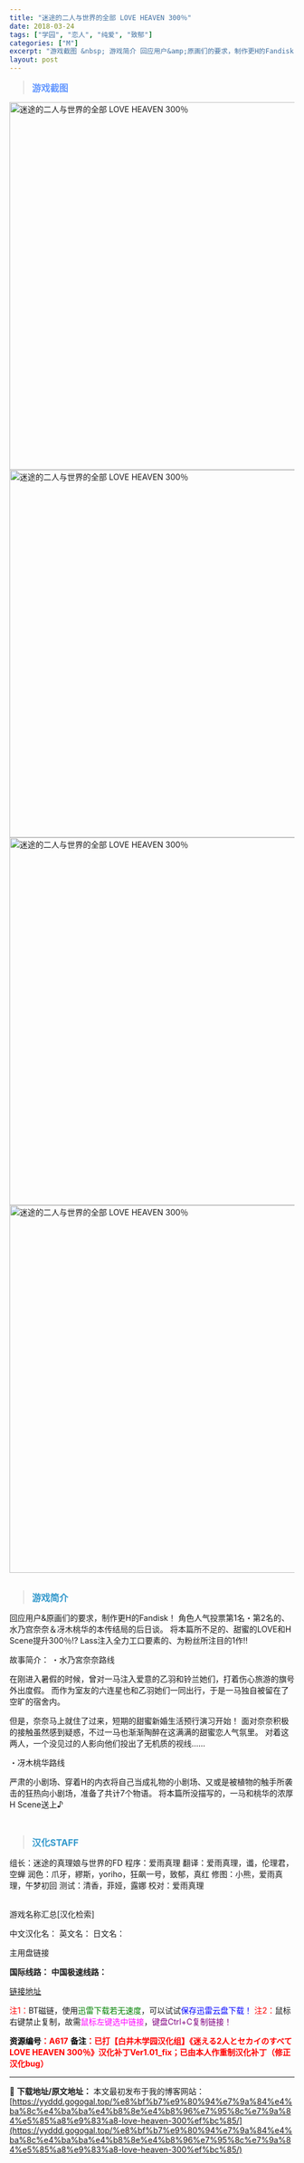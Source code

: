 ```yaml
---
title: "迷途的二人与世界的全部 LOVE HEAVEN 300％"
date: 2018-03-24
tags: ["学园", "恋人", "纯爱", "致郁"]
categories: ["M"]
excerpt: "游戏截图 &nbsp; 游戏简介 回应用户&amp;原画们的要求，制作更H的Fandisk！ 角色人气投票第1名・第2名的、水乃宫奈奈＆冴木桃华的本传结局的后日谈。 将本篇所不足的、甜蜜的LOVE和H Scene提升300％!? Lass注入全力工口要素的、为粉丝所注目的1作!! 故事简介： ・水乃&hellip;"
layout: post
---
```


<div>
<blockquote><b><span style="font-size: 12pt; color: #6699ff;">游戏截图</span></b></blockquote>
<div><img title="点击放大" src="https://yyddd.gogogal.top/wp-content/uploads/2025/04/20250430_6811eb223ec63.webp" alt="迷途的二人与世界的全部 LOVE HEAVEN 300％" width="650" /></div>
<div><img title="点击放大" src="https://yyddd.gogogal.top/wp-content/uploads/2025/04/20250430_6811eb246cf54.webp" alt="迷途的二人与世界的全部 LOVE HEAVEN 300％" width="650" /></div>
<div><img title="点击放大" src="https://yyddd.gogogal.top/wp-content/uploads/2025/04/20250430_6811eb268f02f.webp" alt="迷途的二人与世界的全部 LOVE HEAVEN 300％" width="650" /></div>
<div><img title="点击放大" src="https://yyddd.gogogal.top/wp-content/uploads/2025/04/20250430_6811eb28c2827.webp" alt="迷途的二人与世界的全部 LOVE HEAVEN 300％" width="650" /></div>
&nbsp;
<blockquote><b><span style="font-size: 12pt; color: #3399cc;">游戏简介</span></b></blockquote>
<div>回应用户&amp;原画们的要求，制作更H的Fandisk！
角色人气投票第1名・第2名的、水乃宫奈奈＆冴木桃华的本传结局的后日谈。
将本篇所不足的、甜蜜的LOVE和H Scene提升300％!?
Lass注入全力工口要素的、为粉丝所注目的1作!!

故事简介：
・水乃宮奈奈路线

在刚进入暑假的时候，曾对一马注入爱意的乙羽和铃兰她们，打着伤心旅游的旗号外出度假。
而作为室友的六连星也和乙羽她们一同出行，于是一马独自被留在了空旷的宿舍内。

但是，奈奈马上就住了过来，短期的甜蜜新婚生活预行演习开始！
面对奈奈积极的接触虽然感到疑惑，不过一马也渐渐陶醉在这满满的甜蜜恋人气氛里。
对着这两人，一个没见过的人影向他们投出了无机质的视线……

・冴木桃华路线

严肃的小剧场、穿着H的内衣将自己当成礼物的小剧场、又或是被植物的触手所袭击的狂热向小剧场，准备了共计7个物语。
将本篇所没描写的，一马和桃华的浓厚H Scene送上♪</div>
&nbsp;
<blockquote><b><span style="font-size: 12pt; color: #3399cc;">汉化STAFF</span></b></blockquote>
<div>组长：迷途的真理娘与世界的FD
程序：爱雨真理
翻译：爱雨真理，谶，伦理君，空蝉
润色：爪牙，繆斯，yoriho，狂飙一号，致郁，真红
修图：小熊，爱雨真理，午梦初回
测试：清香，菲娅，露娜
校对：爱雨真理</div>
&nbsp;

游戏名称汇总[汉化检索]

中文汉化名：
英文名：
日文名：
</div>
<div class="panel panel-primary">
<div class="panel-heading">主用盘链接</div>
<div class="panel-body">

<b>国际线路：</b>
<b>中国极速线路：</b>

<!--wechatfans start-->

<a href="https://pan.xunlei.com/s/VORpHNJ6EkTPLTyorEoL4QJJA1?pwd=cw9v#">链接地址</a>

<!--wechatfans end-->
<span style="color: #ff0000;">注1：</span>BT磁链，使用<span style="color: #008000;">迅雷下载若无速度</span>，可以试试<span style="color: #0000ff;">保存迅雷云盘下载！</span>
<span style="color: #ff0000;">注2：</span>鼠标右键禁止复制，故需<span style="color: #ff00ff;">鼠标左键选中链接</span>，<span style="color: #800080;">键盘Ctrl+C复制链接！</span>

</div>
<div class="panel-footer"><span style="color: #ff0000;"><b><span style="color: #000000;">资源编号</span>：A617</b></span>
<span style="color: #ff0000;"><b><span style="color: #000000;">备注</span>：已打【白井木学园汉化组】《迷える2人とセカイのすべて LOVE HEAVEN 300％》汉化补丁Ver1.01_fix；已由本人作重制汉化补丁（修正汉化bug）</b></span></div>
</div>

---
📖 **下载地址/原文地址：** 本文最初发布于我的博客网站：[https://yyddd.gogogal.top/%e8%bf%b7%e9%80%94%e7%9a%84%e4%ba%8c%e4%ba%ba%e4%b8%8e%e4%b8%96%e7%95%8c%e7%9a%84%e5%85%a8%e9%83%a8-love-heaven-300%ef%bc%85/](https://yyddd.gogogal.top/%e8%bf%b7%e9%80%94%e7%9a%84%e4%ba%8c%e4%ba%ba%e4%b8%8e%e4%b8%96%e7%95%8c%e7%9a%84%e5%85%a8%e9%83%a8-love-heaven-300%ef%bc%85/)
